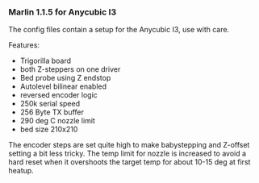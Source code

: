<h3>Marlin 1.1.5 for Anycubic I3</h3>

The config files contain a setup for the Anycubic I3, use with care.

Features:
- Trigorilla board
- both Z-steppers on one driver 
- Bed probe using Z endstop
- Autolevel bilinear enabled
- reversed encoder logic
- 250k serial speed
- 256 Byte TX buffer
- 290 deg C nozzle limit
- bed size 210x210

The encoder steps are set quite high to make babystepping and Z-offset setting a bit less tricky. The temp limit for nozzle is 
increased to avoid a hard reset when it overshoots the target temp for about 10-15 deg at first heatup. 

